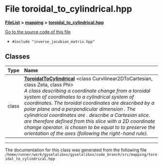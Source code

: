 

# File toroidal\_to\_cylindrical.hpp



[**FileList**](files.md) **>** [**mapping**](dir_5300298560c4bf255ab9f36681603d89.md) **>** [**toroidal\_to\_cylindrical.hpp**](toroidal__to__cylindrical_8hpp.md)

[Go to the source code of this file](toroidal__to__cylindrical_8hpp_source.md)



* `#include "inverse_jacobian_matrix.hpp"`















## Classes

| Type | Name |
| ---: | :--- |
| class | [**ToroidalToCylindrical**](classToroidalToCylindrical.md) &lt;class Curvilinear2DToCartesian, class Zeta, class Phi&gt;<br>_A class describing a coordinate change from a toroidal system of coordinates to a cylindrical system of coordinates. The toroidal coordinates are described by a polar plane_  _and a perpendicular dimension_ _. The cylindrical coordinates are_ _._ _describe a Cartesian slice._ _are therefore defined from this slice with a 2D coordinate change operator._ _is chosen to be equal to_ _to preserve the orientation of the axes (following the right-hand rule)._ |



















































------------------------------
The documentation for this class was generated from the following file `/home/runner/work/gyselalibxx/gyselalibxx/code_branch/src/mapping/toroidal_to_cylindrical.hpp`

